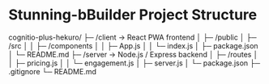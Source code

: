 # Stunning-bBuilder Project Structure

cognitio-plus-hekuro/
├─ /client              → React PWA frontend
│  ├─ /public
│  ├─ /src
│  │  ├─ /components
│  │  ├─ App.js
│  │  └─ index.js
│  ├─ package.json
│  └─ README.md
├─ /server              → Node.js / Express backend
│  ├─ /routes
│  │  ├─ pricing.js
│  │  └─ engagement.js
│  ├─ server.js
│  └─ package.json
├─ .gitignore
└─ README.md
